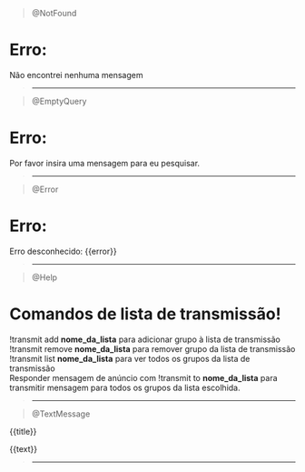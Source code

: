 > @NotFound

# Erro:

Não encontrei nenhuma mensagem

> ---

> @EmptyQuery

# Erro:

Por favor insira uma mensagem para eu pesquisar.

> ---

> @Error

# Erro:

Erro desconhecido: {{error}}

> ---

> @Help

# Comandos de lista de transmissão!

!transmit add **nome_da_lista** para adicionar grupo à lista de transmissão
<br>
!transmit remove **nome_da_lista** para remover grupo da lista de transmissão
<br>
!transmit list **nome_da_lista** para ver todos os grupos da lista de transmissão
<br>
Responder mensagem de anúncio com !transmit to **nome_da_lista** para transmitir mensagem para todos os grupos da lista escolhida.

> ---

> @TextMessage

{{title}}

{{text}}

> ---
